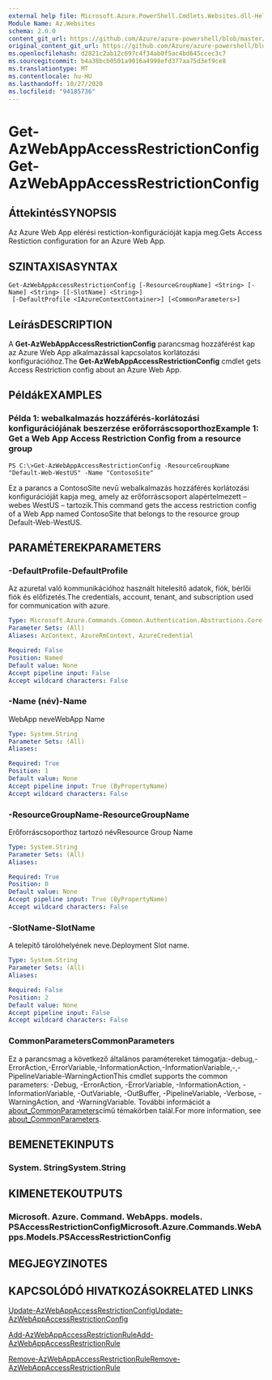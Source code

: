 ```yaml
---
external help file: Microsoft.Azure.PowerShell.Cmdlets.Websites.dll-Help.xml
Module Name: Az.Websites
schema: 2.0.0
content_git_url: https://github.com/Azure/azure-powershell/blob/master/src/Websites/Websites/help/Get-AzWebAppAccessRestrictionConfig.md
original_content_git_url: https://github.com/Azure/azure-powershell/blob/master/src/Websites/Websites/help/Get-AzWebAppAccessRestrictionConfig.md
ms.openlocfilehash: d2821c2ab12c697c4f34ab0f5ac4bd645ccec3c7
ms.sourcegitcommit: b4a38bcb0501a9016a4998efd377aa75d3ef9ce8
ms.translationtype: MT
ms.contentlocale: hu-HU
ms.lasthandoff: 10/27/2020
ms.locfileid: "94185736"
---
```

# <span data-ttu-id="f3ef6-101">Get-AzWebAppAccessRestrictionConfig</span><span class="sxs-lookup"><span data-stu-id="f3ef6-101">Get-AzWebAppAccessRestrictionConfig</span></span>

## <span data-ttu-id="f3ef6-102">Áttekintés</span><span class="sxs-lookup"><span data-stu-id="f3ef6-102">SYNOPSIS</span></span>
<span data-ttu-id="f3ef6-103">Az Azure Web App elérési restiction-konfigurációját kapja meg.</span><span class="sxs-lookup"><span data-stu-id="f3ef6-103">Gets Access Restiction configuration for an Azure Web App.</span></span>

## <span data-ttu-id="f3ef6-104">SZINTAXISA</span><span class="sxs-lookup"><span data-stu-id="f3ef6-104">SYNTAX</span></span>

```
Get-AzWebAppAccessRestrictionConfig [-ResourceGroupName] <String> [-Name] <String> [[-SlotName] <String>]
 [-DefaultProfile <IAzureContextContainer>] [<CommonParameters>]
```

## <span data-ttu-id="f3ef6-105">Leírás</span><span class="sxs-lookup"><span data-stu-id="f3ef6-105">DESCRIPTION</span></span>
<span data-ttu-id="f3ef6-106">A **Get-AzWebAppAccessRestrictionConfig** parancsmag hozzáférést kap az Azure Web App alkalmazással kapcsolatos korlátozási konfigurációhoz.</span><span class="sxs-lookup"><span data-stu-id="f3ef6-106">The **Get-AzWebAppAccessRestrictionConfig** cmdlet gets Access Restriction config about an Azure Web App.</span></span>

## <span data-ttu-id="f3ef6-107">Példák</span><span class="sxs-lookup"><span data-stu-id="f3ef6-107">EXAMPLES</span></span>

### <span data-ttu-id="f3ef6-108">Példa 1: webalkalmazás hozzáférés-korlátozási konfigurációjának beszerzése erőforráscsoporthoz</span><span class="sxs-lookup"><span data-stu-id="f3ef6-108">Example 1: Get a Web App Access Restriction Config from a resource group</span></span>
```
PS C:\>Get-AzWebAppAccessRestrictionConfig -ResourceGroupName "Default-Web-WestUS" -Name "ContosoSite"
```

<span data-ttu-id="f3ef6-109">Ez a parancs a ContosoSite nevű webalkalmazás hozzáférés korlátozási konfigurációját kapja meg, amely az erőforráscsoport alapértelmezett – webes WestUS – tartozik.</span><span class="sxs-lookup"><span data-stu-id="f3ef6-109">This command gets the access restriction config of a Web App named ContosoSite that belongs to the resource group Default-Web-WestUS.</span></span>

## <span data-ttu-id="f3ef6-110">PARAMÉTEREK</span><span class="sxs-lookup"><span data-stu-id="f3ef6-110">PARAMETERS</span></span>

### <span data-ttu-id="f3ef6-111">-DefaultProfile</span><span class="sxs-lookup"><span data-stu-id="f3ef6-111">-DefaultProfile</span></span>
<span data-ttu-id="f3ef6-112">Az azuretal való kommunikációhoz használt hitelesítő adatok, fiók, bérlői fiók és előfizetés.</span><span class="sxs-lookup"><span data-stu-id="f3ef6-112">The credentials, account, tenant, and subscription used for communication with azure.</span></span>

```yaml
Type: Microsoft.Azure.Commands.Common.Authentication.Abstractions.Core.IAzureContextContainer
Parameter Sets: (All)
Aliases: AzContext, AzureRmContext, AzureCredential

Required: False
Position: Named
Default value: None
Accept pipeline input: False
Accept wildcard characters: False
```

### <span data-ttu-id="f3ef6-113">-Name (név)</span><span class="sxs-lookup"><span data-stu-id="f3ef6-113">-Name</span></span>
<span data-ttu-id="f3ef6-114">WebApp neve</span><span class="sxs-lookup"><span data-stu-id="f3ef6-114">WebApp Name</span></span>

```yaml
Type: System.String
Parameter Sets: (All)
Aliases:

Required: True
Position: 1
Default value: None
Accept pipeline input: True (ByPropertyName)
Accept wildcard characters: False
```

### <span data-ttu-id="f3ef6-115">-ResourceGroupName</span><span class="sxs-lookup"><span data-stu-id="f3ef6-115">-ResourceGroupName</span></span>
<span data-ttu-id="f3ef6-116">Erőforráscsoporthoz tartozó név</span><span class="sxs-lookup"><span data-stu-id="f3ef6-116">Resource Group Name</span></span>

```yaml
Type: System.String
Parameter Sets: (All)
Aliases:

Required: True
Position: 0
Default value: None
Accept pipeline input: True (ByPropertyName)
Accept wildcard characters: False
```

### <span data-ttu-id="f3ef6-117">-SlotName</span><span class="sxs-lookup"><span data-stu-id="f3ef6-117">-SlotName</span></span>
<span data-ttu-id="f3ef6-118">A telepítő tárolóhelyének neve.</span><span class="sxs-lookup"><span data-stu-id="f3ef6-118">Deployment Slot name.</span></span>

```yaml
Type: System.String
Parameter Sets: (All)
Aliases:

Required: False
Position: 2
Default value: None
Accept pipeline input: False
Accept wildcard characters: False
```

### <span data-ttu-id="f3ef6-119">CommonParameters</span><span class="sxs-lookup"><span data-stu-id="f3ef6-119">CommonParameters</span></span>
<span data-ttu-id="f3ef6-120">Ez a parancsmag a következő általános paramétereket támogatja:-debug,-ErrorAction,-ErrorVariable,-InformationAction,-InformationVariable,-,-PipelineVariable-WarningAction</span><span class="sxs-lookup"><span data-stu-id="f3ef6-120">This cmdlet supports the common parameters: -Debug, -ErrorAction, -ErrorVariable, -InformationAction, -InformationVariable, -OutVariable, -OutBuffer, -PipelineVariable, -Verbose, -WarningAction, and -WarningVariable.</span></span> <span data-ttu-id="f3ef6-121">További információt a [about_CommonParameters](http://go.microsoft.com/fwlink/?LinkID=113216)című témakörben talál.</span><span class="sxs-lookup"><span data-stu-id="f3ef6-121">For more information, see [about_CommonParameters](http://go.microsoft.com/fwlink/?LinkID=113216).</span></span>

## <span data-ttu-id="f3ef6-122">BEMENETEK</span><span class="sxs-lookup"><span data-stu-id="f3ef6-122">INPUTS</span></span>

### <span data-ttu-id="f3ef6-123">System. String</span><span class="sxs-lookup"><span data-stu-id="f3ef6-123">System.String</span></span>

## <span data-ttu-id="f3ef6-124">KIMENETEK</span><span class="sxs-lookup"><span data-stu-id="f3ef6-124">OUTPUTS</span></span>

### <span data-ttu-id="f3ef6-125">Microsoft. Azure. Command. WebApps. models. PSAccessRestrictionConfig</span><span class="sxs-lookup"><span data-stu-id="f3ef6-125">Microsoft.Azure.Commands.WebApps.Models.PSAccessRestrictionConfig</span></span>

## <span data-ttu-id="f3ef6-126">MEGJEGYZI</span><span class="sxs-lookup"><span data-stu-id="f3ef6-126">NOTES</span></span>

## <span data-ttu-id="f3ef6-127">KAPCSOLÓDÓ HIVATKOZÁSOK</span><span class="sxs-lookup"><span data-stu-id="f3ef6-127">RELATED LINKS</span></span>

[<span data-ttu-id="f3ef6-128">Update-AzWebAppAccessRestrictionConfig</span><span class="sxs-lookup"><span data-stu-id="f3ef6-128">Update-AzWebAppAccessRestrictionConfig</span></span>](./Update-AzWebAppAccessRestrictionConfig.md)

[<span data-ttu-id="f3ef6-129">Add-AzWebAppAccessRestrictionRule</span><span class="sxs-lookup"><span data-stu-id="f3ef6-129">Add-AzWebAppAccessRestrictionRule</span></span>](./Add-AzWebAppAccessRestrictionRule.md)

[<span data-ttu-id="f3ef6-130">Remove-AzWebAppAccessRestrictionRule</span><span class="sxs-lookup"><span data-stu-id="f3ef6-130">Remove-AzWebAppAccessRestrictionRule</span></span>](./Remove-AzWebAppAccessRestrictionRule.md)
